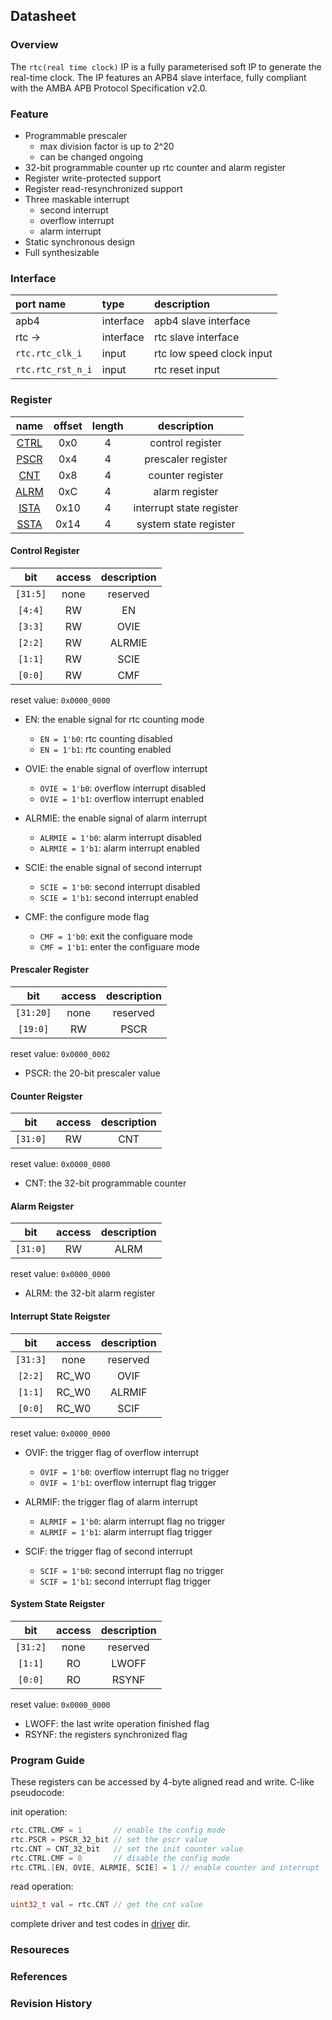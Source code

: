 ## Datasheet

### Overview
The `rtc(real time clock)` IP is a fully parameterised soft IP to generate the real-time clock. The IP features an APB4 slave interface, fully compliant with the AMBA APB Protocol Specification v2.0.

### Feature
* Programmable prescaler
    * max division factor is up to 2^20
    * can be changed ongoing
* 32-bit programmable counter up rtc counter and alarm register
* Register write-protected support
* Register read-resynchronized support
* Three maskable interrupt
    * second interrupt
    * overflow interrupt
    * alarm interrupt
* Static synchronous design
* Full synthesizable

### Interface
| port name | type        | description          |
|:--------- |:------------|:---------------------|
| apb4      | interface   | apb4 slave interface |
| rtc ->    | interface   | rtc slave interface |
| `rtc.rtc_clk_i` | input | rtc low speed clock input |
| `rtc.rtc_rst_n_i` | input | rtc reset input |

### Register
| name | offset  | length | description |
|:----:|:-------:|:-----: | :---------: |
| [CTRL](#control-register) | 0x0 | 4 | control register |
| [PSCR](#prescaler-register) | 0x4 | 4 | prescaler register |
| [CNT](#counter-reigster) | 0x8 | 4 | counter register |
| [ALRM](#alarm-reigster) | 0xC | 4 | alarm register |
| [ISTA](#interrupt-state-reigster) | 0x10 | 4 | interrupt state register |
| [SSTA](#system-state-reigster) | 0x14 | 4 | system state register |

#### Control Register
| bit | access  | description |
|:---:|:-------:| :---------: |
| `[31:5]` | none | reserved |
| `[4:4]` | RW | EN |
| `[3:3]` | RW | OVIE |
| `[2:2]` | RW | ALRMIE |
| `[1:1]` | RW | SCIE |
| `[0:0]` | RW | CMF |

reset value: `0x0000_0000`

* EN: the enable signal for rtc counting mode
    * `EN = 1'b0`: rtc counting disabled
    * `EN = 1'b1`: rtc counting enabled

* OVIE: the enable signal of overflow interrupt
    * `OVIE = 1'b0`: overflow interrupt disabled
    * `OVIE = 1'b1`: overflow interrupt enabled

* ALRMIE: the enable signal of alarm interrupt
    * `ALRMIE = 1'b0`: alarm interrupt disabled
    * `ALRMIE = 1'b1`: alarm interrupt enabled

* SCIE: the enable signal of second interrupt
    * `SCIE = 1'b0`: second interrupt disabled
    * `SCIE = 1'b1`: second interrupt enabled

* CMF: the configure mode flag
    * `CMF = 1'b0`: exit the configuare mode
    * `CMF = 1'b1`: enter the configuare mode

#### Prescaler Register
| bit | access  | description |
|:---:|:-------:| :---------: |
| `[31:20]` | none | reserved |
| `[19:0]` | RW | PSCR |

reset value: `0x0000_0002`

* PSCR: the 20-bit prescaler value

#### Counter Reigster
| bit | access  | description |
|:---:|:-------:| :---------: |
| `[31:0]` | RW | CNT |

reset value: `0x0000_0000`

* CNT: the 32-bit programmable counter

#### Alarm Reigster
| bit | access  | description |
|:---:|:-------:| :---------: |
| `[31:0]` | RW | ALRM |

reset value: `0x0000_0000`

* ALRM: the 32-bit alarm register

#### Interrupt State Reigster
| bit | access  | description |
|:---:|:-------:| :---------: |
| `[31:3]` | none | reserved |
| `[2:2]` | RC_W0 | OVIF |
| `[1:1]` | RC_W0 | ALRMIF |
| `[0:0]` | RC_W0 | SCIF |

reset value: `0x0000_0000`

* OVIF: the trigger flag of overflow interrupt
    * `OVIF = 1'b0`: overflow interrupt flag no trigger
    * `OVIF = 1'b1`: overflow interrupt flag trigger

* ALRMIF: the trigger flag of alarm interrupt
    * `ALRMIF = 1'b0`: alarm interrupt flag no trigger
    * `ALRMIF = 1'b1`: alarm interrupt flag trigger

* SCIF: the trigger flag of second interrupt
    * `SCIF = 1'b0`: second interrupt flag no trigger
    * `SCIF = 1'b1`: second interrupt flag trigger

#### System State Reigster
| bit | access  | description |
|:---:|:-------:| :---------: |
| `[31:2]` | none | reserved |
| `[1:1]` | RO | LWOFF |
| `[0:0]` | RO | RSYNF |

reset value: `0x0000_0000`

* LWOFF: the last write operation finished flag
* RSYNF: the registers synchronized flag

### Program Guide
These registers can be accessed by 4-byte aligned read and write. C-like pseudocode:

init operation:
```c
rtc.CTRL.CMF = 1       // enable the config mode
rtc.PSCR = PSCR_32_bit // set the pscr value
rtc.CNT = CNT_32_bit   // set the init counter value
rtc.CTRL.CMF = 0       // disable the config mode
rtc.CTRL.[EN, OVIE, ALRMIE, SCIE] = 1 // enable counter and interrupt
```
read operation:
```c
uint32_t val = rtc.CNT // get the cnt value
```
complete driver and test codes in [driver](../driver/) dir. 

### Resoureces
### References
### Revision History
